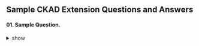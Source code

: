 ## Sample CKAD Extension Questions and Answers

#### 01. Sample Question.

<details><summary>show</summary>
<p>

```bash
Sample

```

</p>
</details>